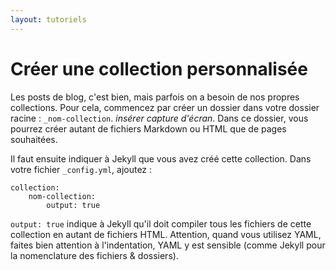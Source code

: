 ```yaml
---
layout: tutoriels
---
```

# Créer une collection personnalisée
Les posts de blog, c'est bien, mais parfois on a besoin de nos propres collections.
Pour cela, commencez par créer un dossier dans votre dossier racine : `_nom-collection`.
*insérer capture d'écran*.
Dans ce dossier, vous pourrez créer autant de fichiers Markdown ou HTML que de pages souhaitées.

Il faut ensuite indiquer à Jekyll que vous avez créé cette collection. Dans votre fichier `_config.yml`, ajoutez :
``` 
collection:
    nom-collection:
        output: true
``` 

`output: true` indique à Jekyll qu'il doit compiler tous les fichiers de cette collection en autant de fichiers HTML.
Attention, quand vous utilisez YAML, faites bien attention à l'indentation, YAML y est sensible (comme Jekyll pour la nomenclature des fichiers & dossiers).
